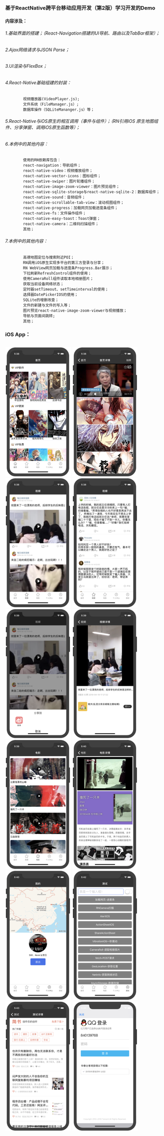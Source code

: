### 基于ReactNative跨平台移动应用开发（第2版）学习开发的Demo

#### 内容涉及：
###### 1.基础界面的搭建；（React-Navigation搭建的UI导航、路由以及TabBar框架）；
###### 2.Ajax网络请求与JSON Parse；
###### 3.UI渲染与FlexBox；
###### 4.React-Native基础组建的封装：
            视频播放器(VideoPlayer.js);
            文件系统（FileManager.js）;
            数据库操作（SQLiteMananger.js）等；
###### 5.React-Native与iOS原生的相互调用（事件与组件）；（RN引用iOS 原生地图组件、分享弹窗、调用iOS原生函数等）；
###### 6.本例中的其他内容：
            使用的RN依赖库包含：
            react-navigation：导航组件；
            react-native-video：视频播放组件；
            react-native-vector-icons：图标组件；
            react-native-swiper：图片轮播组件；
            react-native-image-zoom-viewer：图片预览组件；
            react-native-sqlite-storage与react-native-sqlite-2：数据库组件；
            react-native-sound：音频组件；
            react-native-scrollable-tab-view：滚动视图组件；
            react-native-progress：加载网页加载进度条组件；
            react-native-fs：文件操作组件；
            react-native-easy-toast：Toast弹窗；
            react-native-camera：二维码扫描组件；
            其他；
###### 7.本例中的其他内容：
            高德地图定位与搜索附近POI；
            RN调用iOS原生实现多平台的第三方登录与分享；
            RN WebView网页加载与进度条Progress.Bar展示；
            下拉刷新RefreshControl组件的使用；
            使用CameraRoll组件读取本地相册图片；
            获取当前设备网络状态；
            定时器setTimeout、setTimeinterval的使用；
            选择器DatePickerIOS的使用；
            SQLite的增删改查；
            文件的新建与文件的写入等；
            图片预览react-native-image-zoom-viewer与视频播放；
            导航与页面间跳转;
            其他；

### iOS App：
<h2 align"center">
<img src="/images/1.png" width="210" height="413"/>
<img src="/images/2.png" width="210" height="413"/>
<img src="/images/3.png" width="210" height="413"/>
<img src="/images/4.png" width="210" height="413"/>

<img src="/images/5.png" width="210" height="413"/>
<img src="/images/6.png" width="210" height="413"/>
<img src="/images/7.png" width="210" height="413"/>
<img src="/images/8.png" width="210" height="413"/>

<img src="/images/9.png" width="210" height="413"/>
<img src="/images/10.png" width="210" height="413"/>
<img src="/images/11.png" width="210" height="413"/>
<img src="/images/12.png" width="210" height="413"/>

</h2>


